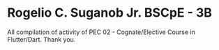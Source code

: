 # Rogelio C. Suganob Jr. BSCpE - 3B

All compilation of activity of PEC 02 - Cognate/Elective Course in Flutter/Dart.
Thank you.
